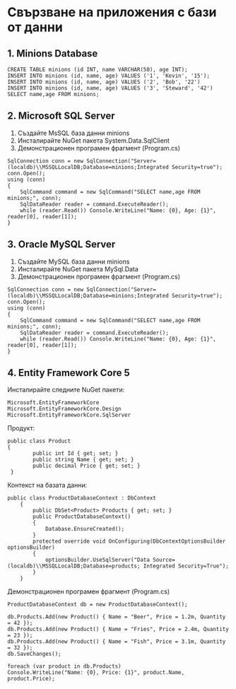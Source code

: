 # Свързване на приложения с бази от данни

## 1. Minions Database
```
CREATE TABLE minions (id INT, name VARCHAR(50), age INT);
INSERT INTO minions (id, name, age) VALUES ('1', 'Kevin', '15');
INSERT INTO minions (id, name, age) VALUES ('2', 'Bob', '22')
INSERT INTO minions (id, name, age) VALUES ('3', 'Steward', '42')
SELECT name,age FROM minions;
```

## 2. Microsoft SQL Server
1. Създайте MsSQL база данни minions 
2. Инсталирайте NuGet пакета System.Data.SqlClient
3. Демонстрационен програмен фрагмент (Program.cs)
```
SqlConnection conn = new SqlConnection("Server=(localdb)\\MSSQLLocalDB;Database=minions;Integrated Security=true");
conn.Open();
using (conn)
{
	SqlCommand command = new SqlCommand("SELECT name,age FROM minions;", conn);
	SqlDataReader reader = command.ExecuteReader();
	while (reader.Read()) Console.WriteLine("Name: {0}, Age: {1}", reader[0], reader[1]);
}
```

## 3. Oracle MySQL Server
1. Създайте MySQL база данни minions 
2. Инсталирайте NuGet пакета MySql.Data
3. Демонстрационен програмен фрагмент (Program.cs)

```
SqlConnection conn = new SqlConnection("Server=(localdb)\\MSSQLLocalDB;Database=minions;Integrated Security=true");
conn.Open();
using (conn)
{
	SqlCommand command = new SqlCommand("SELECT name,age FROM minions;", conn);
	SqlDataReader reader = command.ExecuteReader();
	while (reader.Read()) Console.WriteLine("Name: {0}, Age: {1}", reader[0], reader[1]);
}
```

## 4. Entity Framework Core 5
Инсталирайте следните NuGet пакети:
```
Microsoft.EntityFrameworkCore
Microsoft.EntityFrameworkCore.Design
Microsoft.EntityFrameworkCore.SqlServer
```
Продукт:
```
public class Product
{
        public int Id { get; set; }
        public string Name { get; set; }
        public decimal Price { get; set; }
 }
```
Контекст на базата данни:
```
public class ProductDatabaseContext : DbContext
    {
        public DbSet<Product> Products { get; set; }
        public ProductDatabaseContext()
        {
            Database.EnsureCreated();
        }
        protected override void OnConfiguring(DbContextOptionsBuilder optionsBuilder)
        {
            optionsBuilder.UseSqlServer("Data Source=(localdb)\\MSSQLLocalDB;Database=products; Integrated Security=True");
        }
    }
```
Демонстрационен програмен фрагмент (Program.cs)
```
ProductDatabaseContext db = new ProductDatabaseContext();

db.Products.Add(new Product() { Name = "Beer", Price = 1.2m, Quantity = 42 });
db.Products.Add(new Product() { Name = "Fries", Price = 2.4m, Quantity = 23 });
db.Products.Add(new Product() { Name = "Fish", Price = 3.1m, Quantity = 32 });
db.SaveChanges();

foreach (var product in db.Products)
Console.WriteLine("Name: {0}, Price: {1}", product.Name, product.Price);
```
